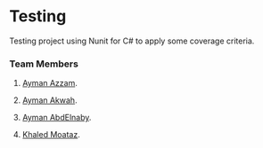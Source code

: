 # Testing
Testing project using Nunit for C# to apply some coverage criteria.

### Team Members
1. [Ayman Azzam](https://github.com/AymanAzzam).

2. [Ayman Akwah](https://github.com/aymanElakwah).

3. [Ayman AbdElnaby](https://github.com/AymanAbdelnaby).

4. [Khaled Moataz](https://github.com/KhaledMoataz).